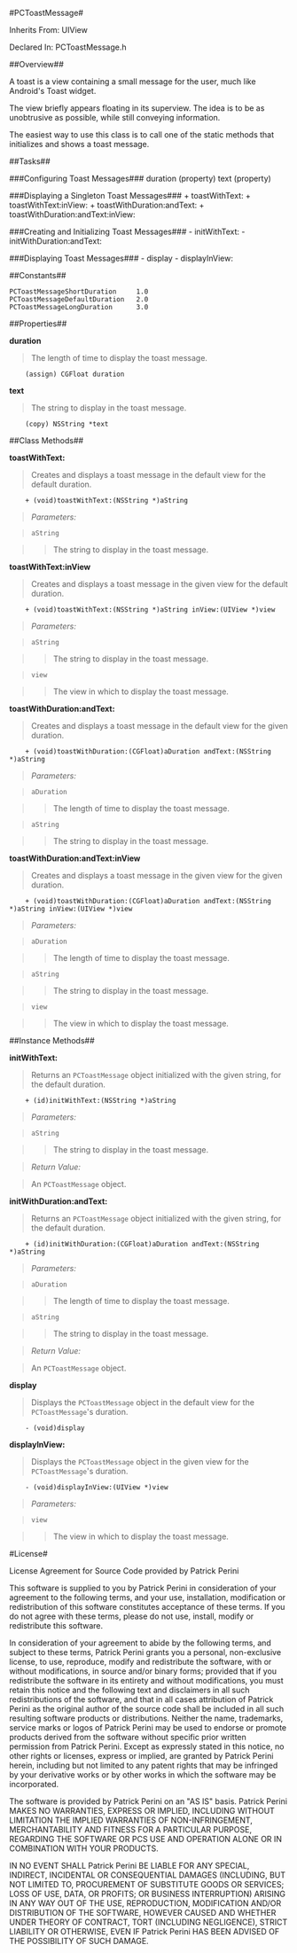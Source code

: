 #PCToastMessage#



Inherits From:    UIView

Declared In:      PCToastMessage.h


##Overview##

A toast is a view containing a small message for the user, much like Android's Toast widget.

The view briefly appears floating in its superview. The idea is to be as unobtrusive as possible, while still conveying information.

The easiest way to use this class is to call one of the static methods that initializes and shows a toast message.


##Tasks##

###Configuring Toast Messages###
    duration    (property)
    text        (property)

###Displaying a Singleton Toast Messages###
    + toastWithText:
    + toastWithText:inView:
    + toastWithDuration:andText:
    + toastWithDuration:andText:inView:

###Creating and Initializing Toast Messages###
    - initWithText:
    - initWithDuration:andText:

###Displaying Toast Messages###
    - display
    - displayInView:


##Constants##

    PCToastMessageShortDuration	    1.0
    PCToastMessageDefaultDuration   2.0
    PCToastMessageLongDuration      3.0


##Properties##

**duration**

>The length of time to display the toast message.

        (assign) CGFloat duration

**text**

>The string to display in the toast message.

        (copy) NSString *text


##Class Methods##

**toastWithText:**

>Creates and displays a toast message in the default view for the default duration.

        + (void)toastWithText:(NSString *)aString

>*Parameters:*

>`aString`

>>The string to display in the toast message.

**toastWithText:inView**

>Creates and displays a toast message in the given view for the default duration.

        + (void)toastWithText:(NSString *)aString inView:(UIView *)view

>*Parameters:*

>`aString`

>>The string to display in the toast message.

>`view`

>>The view in which to display the toast message.

**toastWithDuration:andText:**

>Creates and displays a toast message in the default view for the given duration.

        + (void)toastWithDuration:(CGFloat)aDuration andText:(NSString *)aString

>*Parameters:*

>`aDuration`

>>The length of time to display the toast message.

>`aString`

>>The string to display in the toast message.

**toastWithDuration:andText:inView**

>Creates and displays a toast message in the given view for the given duration.

        + (void)toastWithDuration:(CGFloat)aDuration andText:(NSString *)aString inView:(UIView *)view

>*Parameters:*

>`aDuration`

>>The length of time to display the toast message.

>`aString`

>>The string to display in the toast message.

>`view`

>>The view in which to display the toast message.


##Instance Methods##

**initWithText:**

>Returns an `PCToastMessage` object initialized with the given string, for the default duration.

        + (id)initWithText:(NSString *)aString

>*Parameters:*

>`aString`

>>The string to display in the toast message.

>*Return Value:*

>An `PCToastMessage` object.

**initWithDuration:andText:**

>Returns an `PCToastMessage` object initialized with the given string, for the default duration.

        + (id)initWithDuration:(CGFloat)aDuration andText:(NSString *)aString

>*Parameters:*

>`aDuration`

>>The length of time to display the toast message.

>`aString`

>>The string to display in the toast message.

>*Return Value:*

>An `PCToastMessage` object.

**display**

>Displays the `PCToastMessage` object in the default view for the `PCToastMessage`'s duration.

        - (void)display

**displayInView:**

>Displays the `PCToastMessage` object in the given view for the `PCToastMessage`'s duration.

        - (void)displayInView:(UIView *)view

>*Parameters:*

>`view`

>>The view in which to display the toast message.

#License#

License Agreement for Source Code provided by Patrick Perini

This software is supplied to you by Patrick Perini in consideration of your agreement to the following terms, and your use, installation, modification or redistribution of this software constitutes acceptance of these terms. If you do not agree with these terms, please do not use, install, modify or redistribute this software.

In consideration of your agreement to abide by the following terms, and subject to these terms, Patrick Perini grants you a personal, non-exclusive license, to use, reproduce, modify and redistribute the software, with or without modifications, in source and/or binary forms; provided that if you redistribute the software in its entirety and without modifications, you must retain this notice and the following text and disclaimers in all such redistributions of the software, and that in all cases attribution of Patrick Perini as the original author of the source code shall be included in all such resulting software products or distributions. Neither the name, trademarks, service marks or logos of Patrick Perini may be used to endorse or promote products derived from the software without specific prior written permission from Patrick Perini. Except as expressly stated in this notice, no other rights or licenses, express or implied, are granted by Patrick Perini herein, including but not limited to any patent rights that may be infringed by your derivative works or by other works in which the software may be incorporated.

The software is provided by Patrick Perini on an "AS IS" basis. Patrick Perini MAKES NO WARRANTIES, EXPRESS OR IMPLIED, INCLUDING WITHOUT LIMITATION THE IMPLIED WARRANTIES OF NON-INFRINGEMENT, MERCHANTABILITY AND FITNESS FOR A PARTICULAR PURPOSE, REGARDING THE SOFTWARE OR PCS USE AND OPERATION ALONE OR IN COMBINATION WITH YOUR PRODUCTS.

IN NO EVENT SHALL Patrick Perini BE LIABLE FOR ANY SPECIAL, INDIRECT, INCIDENTAL OR CONSEQUENTIAL DAMAGES (INCLUDING, BUT NOT LIMITED TO, PROCUREMENT OF SUBSTITUTE GOODS OR SERVICES; LOSS OF USE, DATA, OR PROFITS; OR BUSINESS INTERRUPTION) ARISING IN ANY WAY OUT OF THE USE, REPRODUCTION, MODIFICATION AND/OR DISTRIBUTION OF THE SOFTWARE, HOWEVER CAUSED AND WHETHER UNDER THEORY OF CONTRACT, TORT (INCLUDING NEGLIGENCE), STRICT LIABILITY OR OTHERWISE, EVEN IF Patrick Perini HAS BEEN ADVISED OF THE POSSIBILITY OF SUCH DAMAGE.